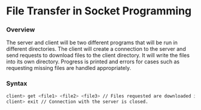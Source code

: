 # File Transfer in Socket Programming  

### Overview  
The server and client will be two different programs that will be run in different directories. The client will create a connection to the server and send requests to download files to the client directory. It will write the files into its own directory. Progress is printed and errors for cases such as requesting missing files are handled appropriately.  

### Syntax
```sh
client> ​get <file1> <file2> <file3> // Files requested are downloaded in the client directory.   
client> ​exit // Connection with the server is closed.  
```